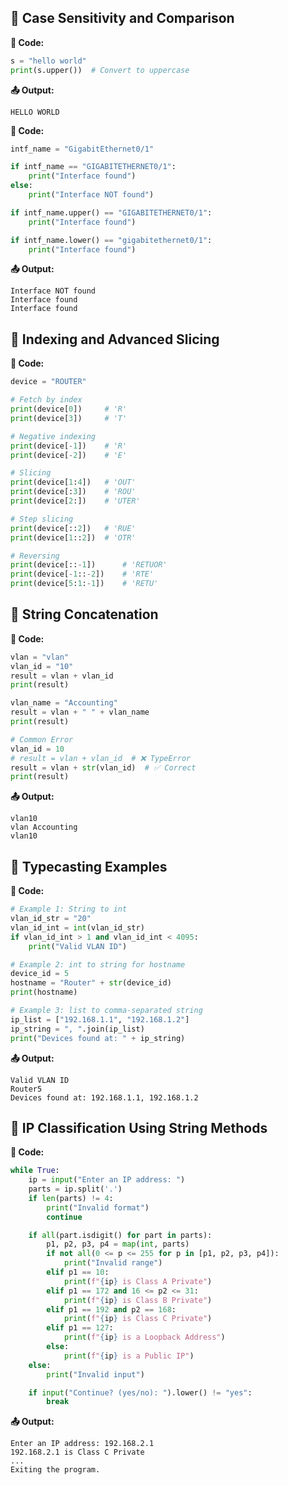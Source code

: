 ## 🔹 Case Sensitivity and Comparison
**🧠 Code:**
```python
s = "hello world"
print(s.upper())  # Convert to uppercase
```
**📤 Output:**
```text
HELLO WORLD
```
**🧠 Code:**
```python
intf_name = "GigabitEthernet0/1"

if intf_name == "GIGABITETHERNET0/1":
    print("Interface found")
else:
    print("Interface NOT found")

if intf_name.upper() == "GIGABITETHERNET0/1":
    print("Interface found")

if intf_name.lower() == "gigabitethernet0/1":
    print("Interface found")
```
**📤 Output:**
```text
Interface NOT found
Interface found
Interface found
```
## 🔹 Indexing and Advanced Slicing
**🧠 Code:**
```python
device = "ROUTER"

# Fetch by index
print(device[0])     # 'R'
print(device[3])     # 'T'

# Negative indexing
print(device[-1])    # 'R'
print(device[-2])    # 'E'

# Slicing
print(device[1:4])   # 'OUT'
print(device[:3])    # 'ROU'
print(device[2:])    # 'UTER'

# Step slicing
print(device[::2])   # 'RUE'
print(device[1::2])  # 'OTR'

# Reversing
print(device[::-1])      # 'RETUOR'
print(device[-1::-2])    # 'RTE'
print(device[5:1:-1])    # 'RETU'
```
## 🔹 String Concatenation
**🧠 Code:**
```python
vlan = "vlan"
vlan_id = "10"
result = vlan + vlan_id
print(result)

vlan_name = "Accounting"
result = vlan + " " + vlan_name
print(result)

# Common Error
vlan_id = 10
# result = vlan + vlan_id  # ❌ TypeError
result = vlan + str(vlan_id)  # ✅ Correct
print(result)
```
**📤 Output:**
```text
vlan10
vlan Accounting
vlan10
```
## 🔹 Typecasting Examples
**🧠 Code:**
```python
# Example 1: String to int
vlan_id_str = "20"
vlan_id_int = int(vlan_id_str)
if vlan_id_int > 1 and vlan_id_int < 4095:
    print("Valid VLAN ID")

# Example 2: int to string for hostname
device_id = 5
hostname = "Router" + str(device_id)
print(hostname)

# Example 3: list to comma-separated string
ip_list = ["192.168.1.1", "192.168.1.2"]
ip_string = ", ".join(ip_list)
print("Devices found at: " + ip_string)
```
**📤 Output:**
```text
Valid VLAN ID
Router5
Devices found at: 192.168.1.1, 192.168.1.2
```
## 🔹 IP Classification Using String Methods
**🧠 Code:**
```python
while True:
    ip = input("Enter an IP address: ")
    parts = ip.split('.')
    if len(parts) != 4:
        print("Invalid format")
        continue

    if all(part.isdigit() for part in parts):
        p1, p2, p3, p4 = map(int, parts)
        if not all(0 <= p <= 255 for p in [p1, p2, p3, p4]):
            print("Invalid range")
        elif p1 == 10:
            print(f"{ip} is Class A Private")
        elif p1 == 172 and 16 <= p2 <= 31:
            print(f"{ip} is Class B Private")
        elif p1 == 192 and p2 == 168:
            print(f"{ip} is Class C Private")
        elif p1 == 127:
            print(f"{ip} is a Loopback Address")
        else:
            print(f"{ip} is a Public IP")
    else:
        print("Invalid input")

    if input("Continue? (yes/no): ").lower() != "yes":
        break
```
**📤 Output:**
```text
Enter an IP address: 192.168.2.1
192.168.2.1 is Class C Private
...
Exiting the program.
```